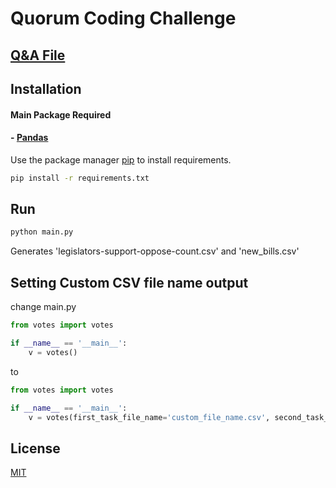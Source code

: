 # Quorum Coding Challenge

## [Q&A File](https://github.com/macdev14/quorum-challenge/blob/main/Quorum.pdf)


## Installation

#### Main Package Required
#### -  [Pandas](https://pandas.pydata.org/getting_started.html)

Use the package manager [pip](https://pip.pypa.io/en/stable/) to install requirements.



```bash
pip install -r requirements.txt
```

## Run

```bash
python main.py
```
Generates 'legislators-support-oppose-count.csv'
and
'new_bills.csv'


## Setting Custom CSV file name output

change main.py
```python
from votes import votes

if __name__ == '__main__':
    v = votes()
```
to
```python
from votes import votes

if __name__ == '__main__':
    v = votes(first_task_file_name='custom_file_name.csv', second_task_file_name='second_custom_file_name.csv')
```



## License

[MIT](https://choosealicense.com/licenses/mit/)